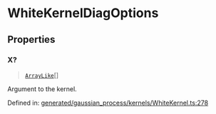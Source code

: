 # WhiteKernelDiagOptions

## Properties

### X?

> [`ArrayLike`](../types/ArrayLike.md)[]

Argument to the kernel.

Defined in:  [generated/gaussian\_process/kernels/WhiteKernel.ts:278](https://github.com/transitive-bullshit/scikit-learn-ts/blob/92ab806/packages/sklearn/src/generated/gaussian_process/kernels/WhiteKernel.ts#L278)
